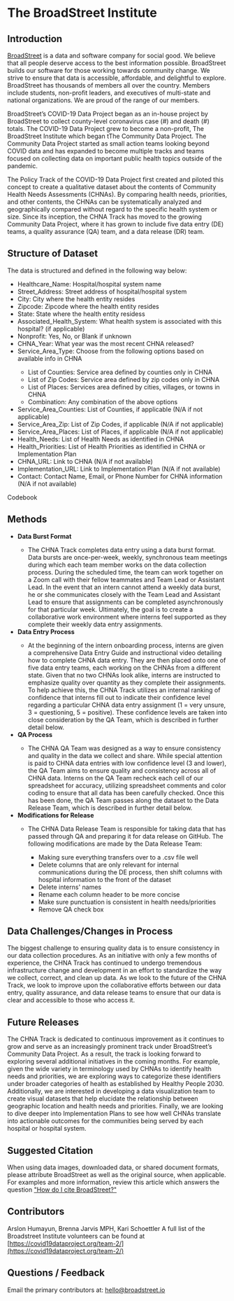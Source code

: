 The BroadStreet Institute
====================

## Introduction

[BroadStreet](http://www.broadstreet.io) is a data and software company for social good. We believe that all people deserve access to the best information possible. BroadStreet builds our software for those working towards community change. We strive to ensure that data is accessible, affordable, and delightful to explore. BroadStreet has thousands of members all over the country. Members include students, non-profit leaders, and executives of multi-state and national organizations. We are proud of the range of our members.

BroadStreet’s COVID-19 Data Project began as an in-house project by BroadStreet to collect county-level coronavirus case (#) and death (#) totals. The COVID-19 Data Project grew to become a non-profit, The BroadStreet Institute which began tThe Community Data Project. The Community Data Project  started as small action teams looking beyond COVID data and has expanded to become multiple tracks and teams focused on collecting data on important public health topics outside of the pandemic.

The Policy Track of the COVID-19 Data Project first created and piloted this concept to create a qualitative dataset about the contents of Community Health Needs Assessments (CHNAs). By comparing health needs, priorities, and other contents, the CHNAs can be systematically analyzed and geographically compared without regard to the specific health system or size. Since its inception, the CHNA Track has moved to the growing Community Data Project, where it has grown to include five data entry (DE) teams, a quality assurance (QA) team, and a data release (DR) team.

## Structure of Dataset

The data is structured and defined in the following way below:
<ul>
<li>Healthcare_Name: Hospital/hospital system name</li>
<li>Street_Address: Street address of hospital/hospital system</li>
<li>City: City where the health entity resides</li>
<li>Zipcode: Zipcode where the health entity resides</li>
<li>State: State where the health entity residess</li>
<li>Associated_Health_System: What health system is associated with this hospital? (if applicable)</li>
<li>Nonprofit: Yes, No, or Blank if unknown</li>
<li>CHNA_Year: What year was the most recent CHNA released?</li>
<li>Service_Area_Type: Choose from the following options based on available info in CHNA</li>
<ul style="list-style-type:circle;">
<li>List of Counties: Service area defined by counties only in CHNA</li>
<li>List of Zip Codes: Service area defined by zip codes only in CHNA</li>
<li>List of Places: Services area defined by cities, villages, or towns in CHNA</li>
<li>Combination: Any combination of the above options</li></ul>
<li>Service_Area_Counties: List of Counties, if applicable (N/A if not applicable)</li>
<li>Service_Area_Zip: List of Zip Codes, if applicable (N/A if not applicable)</li>
<li>Service_Area_Places: List of Places, if applicable (N/A if not applicable)</li>
<li>Health_Needs: List of Health Needs as identified in CHNA</li>
<li>Health_Priorities: List of Health Priorities as identified in CHNA or Implementation Plan</li>
<li>CHNA_URL: Link to CHNA (N/A if not available)</li>
<li>Implementation_URL: Link to Implementation Plan (N/A if not available)</li>
<li>Contact: Contact Name, Email, or Phone Number for CHNA information (N/A if not available)</li>
</ul>
Codebook


## Methods
<ul><li><strong>Data Burst Format</strong></li>
<ul style="list-style-type:circle;"><li>The CHNA Track completes data entry using a data burst format. Data bursts are once-per-week, weekly, synchronous team meetings during which each team member works on the data collection process. During the scheduled time, the team can work together on a Zoom call with their fellow teammates and Team Lead or Assistant Lead. In the event that an intern cannot attend a weekly data burst, he or she communicates closely with the Team Lead and Assistant Lead to ensure that assignments can be completed asynchronously for that particular week. Ultimately, the goal is to create a collaborative work environment where interns feel supported as they complete their weekly data entry assignments.</li></ul>
<li><strong>Data Entry Process</strong></li>
<ul style="list-style-type:circle;"><li>At the beginning of the intern onboarding process, interns are given a comprehensive Data Entry Guide and instructional video detailing how to complete CHNA data entry. They are then placed onto one of five data entry teams, each working on the CHNAs from a different state. Given that no two CHNAs look alike, interns are instructed to emphasize quality over quantity as they complete their assignments. To help achieve this, the CHNA Track utilizes an internal ranking of confidence that interns fill out to indicate their confidence level regarding a particular CHNA data entry assignment (1 = very unsure, 3 = questioning, 5 = positive). These confidence levels are taken into close consideration by the QA Team, which is described in further detail below.</li></ul>
<li><strong>QA Process</strong></li>
<ul style="list-style-type:circle;"><li>The CHNA QA Team was designed as a way to ensure consistency and quality in the data we collect and share. While special attention is paid to CHNA data entries with low confidence level (3 and lower), the QA Team aims to ensure quality and consistency across all of CHNA data. Interns on the QA Team recheck each cell of our spreadsheet for accuracy, utilizing spreadsheet comments and color coding to ensure that all data has been carefully checked. Once this has been done, the QA Team passes along the dataset to the Data Release Team, which is described in further detail below.</li></ul>
<li><strong>Modifications for Release</strong></li>
<ul style="list-style-type:circle;"><li>The CHNA Data Release Team is responsible for taking data that has passed through QA and preparing it for data release on GitHub. The following modifications are made by the Data Release Team:</li>
<ul style=”list-style-type:square;”>
<li>Making sure everything transfers over to a .csv file well</li>
<li>Delete columns that are only relevant for internal communications during the DE process, then shift columns with hospital information to the front of the dataset</li>
<li>Delete interns' names</li>
<li>Rename each column header to be more concise</li>
<li>Make sure punctuation is consistent in health needs/priorities</li>
<li>Remove QA check box</li>
</ul></ul></ul>

## Data Challenges/Changes in Process

The biggest challenge to ensuring quality data is to ensure consistency in our data collection procedures. As an initiative with only a few months of experience, the CHNA Track has continued to undergo tremendous infrastructure change and development in an effort to standardize the way we collect, correct, and clean up data. As we look to the future of the CHNA Track, we look to improve upon the collaborative efforts between our data entry, quality assurance, and data release teams to ensure that our data is clear and accessible to those who access it.

## Future Releases

The CHNA Track is dedicated to continuous improvement as it continues to grow and serve as an increasingly prominent track under BroadStreet’s Community Data Project. As a result, the track is looking forward to exploring several additional initiatives in the coming months. For example, given the wide variety in terminology used by CHNAs to identify health needs and priorities, we are exploring ways to categorize these identifiers under broader categories of health as established by Healthy People 2030. Additionally, we are interested in developing a data visualization team to create visual datasets that help elucidate the relationship between geographic location and health needs and priorities. Finally, we are looking to dive deeper into Implementation Plans to see how well CHNAs translate into actionable outcomes for the communities being served by each hospital or hospital system.

## Suggested Citation
When using data images, downloaded data, or shared document formats, please attribute BroadStreet as well as the original source, when applicable. For examples and more information, review this article which answers the question ["How do I cite BroadStreet?"](https://help.broadstreet.io/article/citations/)


## Contributors

Arslon Humayun, Brenna Jarvis MPH, Kari Schoettler
A full list of the Broadstreet Institute volunteers can be found at [https://covid19dataproject.org/team-2/](https://covid19dataproject.org/team-2/)

## Questions / Feedback

Email the primary contributors at: hello@broadstreet.io
